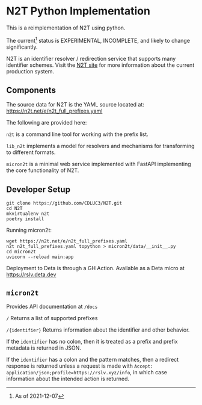 # N2T Python Implementation

This is a reimplementation of N2T using python.

The current[^1] status is EXPERIMENTAL, INCOMPLETE, and likely to change significantly.

N2T is an identifier resolver / redirection service that supports many identifier 
schemes. Visit the [N2T site](https://n2t.net/e/about.html) for more information 
about the current production system.

## Components

The source data for N2T is the YAML source located at: https://n2t.net/e/n2t_full_prefixes.yaml

The following are provided here:

`n2t` is a command line tool for working with the prefix list.

`lib_n2t` implements a model for resolvers and mechanisms for transforming to different formats.

`micron2t` is a minimal web service implemented with FastAPI implementing the core functionality of N2T.


## Developer Setup

```
git clone https://github.com/CDLUC3/N2T.git
cd N2T
mkvirtualenv n2t
poetry install
```

Running micron2t:

```
wget https://n2t.net/e/n2t_full_prefixes.yaml 
n2t n2t_full_prefixes.yaml topython > micron2t/data/__init__.py
cd micron2t
uvicorn --reload main:app
```

Deployment to Deta is through a GH Action. Available as a Deta micro at https://rslv.deta.dev

## `micron2t`

Provides API documentation at `/docs`

`/` Returns a list of supported prefixes

`/{identifier}` Returns information about the identifier and other behavior.

If the `identifier` has no colon, then it is treated as a prefix and prefix metadata is returned in JSON.

If the `identifier` has a colon and the pattern matches, then a redirect response is returned unless a request is made
with `Accept: application/json;profile=https://rslv.xyz/info`, in which case information about the intended action 
is returned.



[^1]: As of 2021-12-07
